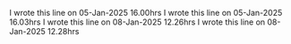 I wrote this line on 05-Jan-2025 16.00hrs
I wrote this line on 05-Jan-2025 16.03hrs
I wrote this line on 08-Jan-2025 12.26hrs
I wrote this line on 08-Jan-2025 12.28hrs
